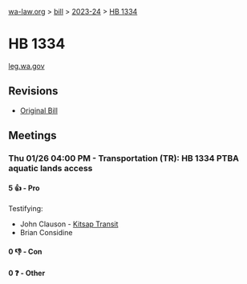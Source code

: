[wa-law.org](/) > [bill](/bill/) > [2023-24](/bill/2023-24/) > [HB 1334](/bill/2023-24/hb/1334/)

# HB 1334
[leg.wa.gov](https://app.leg.wa.gov/billsummary?BillNumber=1334&Year=2023&Initiative=false)

## Revisions
* [Original Bill](1/)

## Meetings
### Thu 01/26 04:00 PM - Transportation (TR): HB 1334 PTBA aquatic lands access
#### 5 👍 - Pro
Testifying:
* John Clauson - [Kitsap Transit](/org/kitsap_transit/)
* Brian Considine

#### 0 👎 - Con

#### 0 ❓ - Other

